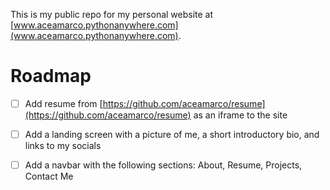 This is my public repo for my personal website at [www.aceamarco.pythonanywhere.com](www.aceamarco.pythonanywhere.com).

# Roadmap

- [ ] Add resume from [https://github.com/aceamarco/resume](https://github.com/aceamarco/resume) as an iframe to the site


- [ ] Add a landing screen with a picture of me, a short introductory bio, and links to my socials


- [ ] Add a navbar with the following sections: About, Resume, Projects, Contact Me
